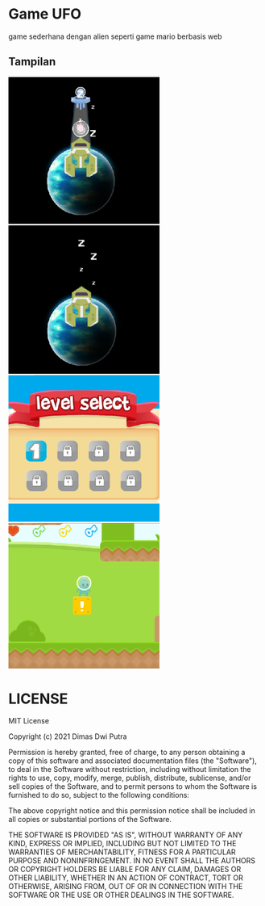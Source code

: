 # Game UFO
game sederhana dengan alien seperti game mario berbasis web

## Tampilan
<img src="file/1.png" alt="alt text" width="300"/>
<img src="file/2.png" alt="alt text" width="300"/>
<img src="file/3.png" alt="alt text" width="300"/>
<img src="file/4.png" alt="alt text" width="300"/>

# LICENSE
MIT License

Copyright (c) 2021 Dimas Dwi Putra

Permission is hereby granted, free of charge, to any person obtaining a copy
of this software and associated documentation files (the "Software"), to deal
in the Software without restriction, including without limitation the rights
to use, copy, modify, merge, publish, distribute, sublicense, and/or sell
copies of the Software, and to permit persons to whom the Software is
furnished to do so, subject to the following conditions:

The above copyright notice and this permission notice shall be included in all
copies or substantial portions of the Software.

THE SOFTWARE IS PROVIDED "AS IS", WITHOUT WARRANTY OF ANY KIND, EXPRESS OR
IMPLIED, INCLUDING BUT NOT LIMITED TO THE WARRANTIES OF MERCHANTABILITY,
FITNESS FOR A PARTICULAR PURPOSE AND NONINFRINGEMENT. IN NO EVENT SHALL THE
AUTHORS OR COPYRIGHT HOLDERS BE LIABLE FOR ANY CLAIM, DAMAGES OR OTHER
LIABILITY, WHETHER IN AN ACTION OF CONTRACT, TORT OR OTHERWISE, ARISING FROM,
OUT OF OR IN CONNECTION WITH THE SOFTWARE OR THE USE OR OTHER DEALINGS IN THE
SOFTWARE.
